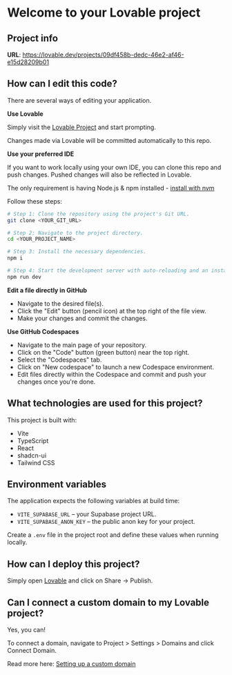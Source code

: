 # Welcome to your Lovable project

## Project info

**URL**: https://lovable.dev/projects/09df458b-dedc-46e2-af46-e15d28209b01

## How can I edit this code?

There are several ways of editing your application.

**Use Lovable**

Simply visit the [Lovable Project](https://lovable.dev/projects/09df458b-dedc-46e2-af46-e15d28209b01) and start prompting.

Changes made via Lovable will be committed automatically to this repo.

**Use your preferred IDE**

If you want to work locally using your own IDE, you can clone this repo and push changes. Pushed changes will also be reflected in Lovable.

The only requirement is having Node.js & npm installed - [install with nvm](https://github.com/nvm-sh/nvm#installing-and-updating)

Follow these steps:

```sh
# Step 1: Clone the repository using the project's Git URL.
git clone <YOUR_GIT_URL>

# Step 2: Navigate to the project directory.
cd <YOUR_PROJECT_NAME>

# Step 3: Install the necessary dependencies.
npm i

# Step 4: Start the development server with auto-reloading and an instant preview.
npm run dev
```

**Edit a file directly in GitHub**

- Navigate to the desired file(s).
- Click the "Edit" button (pencil icon) at the top right of the file view.
- Make your changes and commit the changes.

**Use GitHub Codespaces**

- Navigate to the main page of your repository.
- Click on the "Code" button (green button) near the top right.
- Select the "Codespaces" tab.
- Click on "New codespace" to launch a new Codespace environment.
- Edit files directly within the Codespace and commit and push your changes once you're done.

## What technologies are used for this project?

This project is built with:

- Vite
- TypeScript
- React
- shadcn-ui
- Tailwind CSS

## Environment variables

The application expects the following variables at build time:

- `VITE_SUPABASE_URL` – your Supabase project URL.
- `VITE_SUPABASE_ANON_KEY` – the public anon key for your project.

Create a `.env` file in the project root and define these values when running locally.

## How can I deploy this project?

Simply open [Lovable](https://lovable.dev/projects/09df458b-dedc-46e2-af46-e15d28209b01) and click on Share -> Publish.

## Can I connect a custom domain to my Lovable project?

Yes, you can!

To connect a domain, navigate to Project > Settings > Domains and click Connect Domain.

Read more here: [Setting up a custom domain](https://docs.lovable.dev/tips-tricks/custom-domain#step-by-step-guide)
